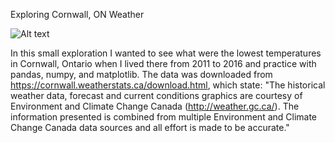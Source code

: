 Exploring Cornwall, ON Weather

![Alt text](data/img.png)

In this small exploration I wanted to see what were the lowest temperatures in Cornwall, Ontario when I lived there from 2011 to 2016 and practice with pandas, numpy, and matplotlib. The data was downloaded from https://cornwall.weatherstats.ca/download.html, which state: "The historical weather data, forecast and current conditions graphics are courtesy of Environment and Climate Change Canada (http://weather.gc.ca/). The information presented is combined from multiple Environment and Climate Change Canada data sources and all effort is made to be accurate."
